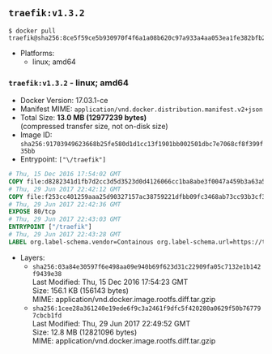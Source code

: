 ## `traefik:v1.3.2`

```console
$ docker pull traefik@sha256:8ce5f59ce5b930970f4f6a1a08b620c97a933a4aa053ea1fe382bfb238f86f76
```

-	Platforms:
	-	linux; amd64

### `traefik:v1.3.2` - linux; amd64

-	Docker Version: 17.03.1-ce
-	Manifest MIME: `application/vnd.docker.distribution.manifest.v2+json`
-	Total Size: **13.0 MB (12977239 bytes)**  
	(compressed transfer size, not on-disk size)
-	Image ID: `sha256:91703949623668b25fe580d1d1cc13f1901bb002501dbc7e7068cf8f399f35bb`
-	Entrypoint: `["\/traefik"]`

```dockerfile
# Thu, 15 Dec 2016 17:54:02 GMT
COPY file:d8282341d1fb7d2cc3d5d3523d0d4126066cc1ba8abe3f0047a459b3a63a5653 in /etc/ssl/certs/ 
# Thu, 29 Jun 2017 22:42:12 GMT
COPY file:f253cc401259aaa25d90327157ac38759221dfbb09fc3468ab73cc93b3cf3568 in / 
# Thu, 29 Jun 2017 22:42:36 GMT
EXPOSE 80/tcp
# Thu, 29 Jun 2017 22:43:03 GMT
ENTRYPOINT ["/traefik"]
# Thu, 29 Jun 2017 22:43:28 GMT
LABEL org.label-schema.vendor=Containous org.label-schema.url=https://traefik.io org.label-schema.name=Traefik org.label-schema.description=A modern reverse-proxy org.label-schema.version=v1.3.2 org.label-schema.docker.schema-version=1.0
```

-	Layers:
	-	`sha256:03a84e30597f6e498aa09e940b69f623d31c22909fa05c7132e1b142f9439e38`  
		Last Modified: Thu, 15 Dec 2016 17:54:23 GMT  
		Size: 156.1 KB (156143 bytes)  
		MIME: application/vnd.docker.image.rootfs.diff.tar.gzip
	-	`sha256:1cee28a361240e19ede6f9c3a2461f9dfc5f420280a0629f50b767797cbcb1fd`  
		Last Modified: Thu, 29 Jun 2017 22:49:52 GMT  
		Size: 12.8 MB (12821096 bytes)  
		MIME: application/vnd.docker.image.rootfs.diff.tar.gzip
